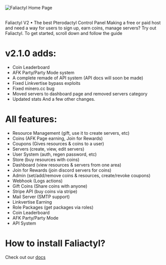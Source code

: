 ![Faliactyl Home Page](https://cdn.discordapp.com/attachments/941008378799489044/1000179869629554870/unknown.png)

<br>
Faliactyl V2 • The best Pterodactyl Control Panel
Making a free or paid host and need a way for users to sign up, earn coins, manage servers? Try out Faliactyl.
To get started, scroll down and follow the guide

# v2.1.0 adds:
- Coin Leaderboard
- AFK Party/Party Mode system
- A complete remade of API system (API docs will soon be made)
- Fixed Linkvertise bypass exploits
- Fixed minero.cc bug
- Moved servers to dashboard page and removed servers category
- Updated stats 
And a few other changes.

# All features:
- Resource Management (gift, use it to create servers, etc)
- Coins (AFK Page earning, Join for Rewards)
- Coupons (Gives resources & coins to a user)
- Servers (create, view, edit servers)
- User System (auth, regen password, etc)
- Store (buy resources with coins)
- Dashboard (view resources & servers from one area)
- Join for Rewards (join discord servers for coins)
- Admin (set/add/remove coins & resources, create/revoke coupons)
- Webhook (Logs actions)
- Gift Coins (Share coins with anyone)
- Stripe API (buy coins via stripe)
- Mail Server (SMTP support)
- Linkvertise Earning
- Role Packages (get packages via roles)
- Coin Leaderboard
- AFK Party/Party Mode
- API System

# How to install Faliactyl?
Check out our [docs](https://docs.hyricon.dev) 
